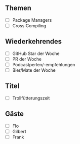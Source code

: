## Themen
 - [ ] Package Managers
 - [ ] Cross Compiling
 
## Wiederkehrendes
 - [ ] GitHub Star der Woche
 - [ ] PR der Woche
 - [ ] Podcastperlen/-empfehlungen
 - [ ] Bier/Mate der Woche

## Titel
 - [ ] Trollfütterungszeit
 
## Gäste
 - [ ] Flo
 - [ ] Gilbert
 - [ ] Frank
